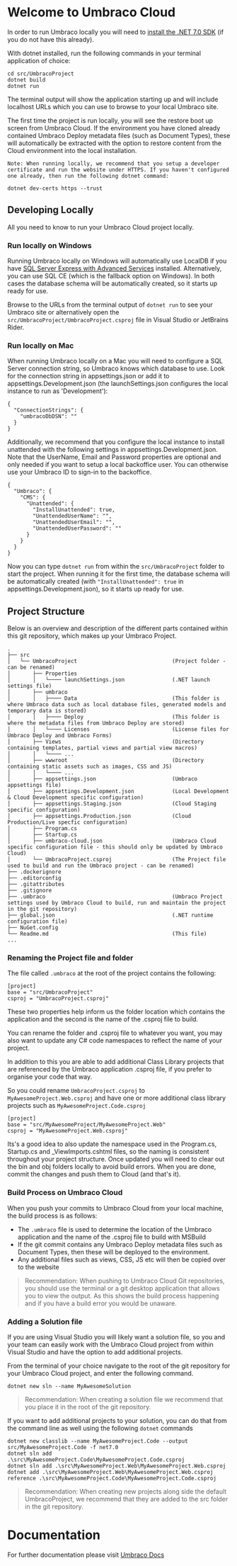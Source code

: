 # Welcome to Umbraco Cloud

In order to run Umbraco locally you will need to [install the .NET 7.0 SDK](https://dotnet.microsoft.com/download) (if you do not have this already).

With dotnet installed, run the following commands in your terminal application of choice:

```
cd src/UmbracoProject
dotnet build
dotnet run
```


The terminal output will show the application starting up and will include localhost URLs which you can use to browse to your local Umbraco site.

The first time the project is run locally, you will see the restore boot up screen from Umbraco Cloud. If the environment you have cloned already contained Umbraco Deploy metadata files (such as Document Types), these will automatically be extracted with the option to restore content from the Cloud environment into the local installation.

```
Note: When running locally, we recommend that you setup a developer certificate and run the website under HTTPS. If you haven't configured one already, then run the following dotnet command:

dotnet dev-certs https --trust
```


## Developing Locally

All you need to know to run your Umbraco Cloud project locally.


### Run locally on Windows
Running Umbraco locally on Windows will automatically use LocalDB if you have [SQL Server Express with Advanced Services](https://www.microsoft.com/en-us/sql-server/sql-server-downloads) installed. Alternatively, you can use SQL CE (which is the fallback option on Windows). In both cases the database schema will be automatically created, so it starts up ready for use.

Browse to the URLs from the terminal output of `dotnet run` to see your Umbraco site or alternatively open the `src/UmbracoProject/UmbracoProject.csproj` file in Visual Studio or JetBrains Rider.


### Run locally on Mac
When running Umbraco locally on a Mac you will need to configure a SQL Server connection string, so Umbraco knows which database to use. Look for the connection string in appsettings.json or add it to appsettings.Development.json (the launchSettings.json configures the local instance to run as 'Development'):

```
{
  "ConnectionStrings": {
    "umbracoDbDSN": ""
  }
}
```

Additionally, we recommend that you configure the local instance to install unattended with the following settings in appsettings.Development.json. Note that the UserName, Email and Password properties are optional and only needed if you want to setup a local backoffice user. You can otherwise use your Umbraco ID to sign-in to the backoffice.

```
{
  "Umbraco": {
    "CMS": {
      "Unattended": {
        "InstallUnattended": true,
        "UnattendedUserName": "",
        "UnattendedUserEmail": "",
        "UnattendedUserPassword": ""
      }
    }
  }
}
```

Now you can type `dotnet run` from within the `src/UmbracoProject` folder to start the project. When running it for the first time, the database schema will be automatically created (with `"InstallUnattended": true` in appsettings.Development.json), so it starts up ready for use.

## Project Structure

Below is an overview and description of the different parts contained within this git repository, which makes up your Umbraco Project.
```
.
├── src
│   └── UmbracoProject                              (Project folder - can be renamed)
│       ├── Properties                              
│       │   └──── launchSettings.json               (.NET launch settings file)
│       ├── umbraco                                 
│       │   ├──── Data                              (This folder is where Umbraco data such as local database files, generated models and temporary data is stored)
│       │   ├──── Deploy                            (This folder is where the metadata files from Umbraco Deploy are stored)
│       │   └──── Licenses                          (License files for Umbraco Deploy and Umbraco Forms)
│       ├── Views                                   (Directory containing templates, partial views and partial view macros)
│       │   └──── ...
│       ├── wwwroot                                 (Directory containing static assets such as images, CSS and JS)
│       │   └──── ...
│       ├── appsettings.json                        (Umbraco appsettings file)
│       ├── appsettings.Development.json            (Local Development & Cloud Development specific configuration)
│       ├── appsettings.Staging.json                (Cloud Staging specific configuration)
│       ├── appsettings.Production.json             (Cloud Production/Live specfic configuration)
│       ├── Program.cs
│       ├── Startup.cs
│       ├── umbraco-cloud.json                      (Umbraco Cloud specific configuration file - this should only be updated by Umbraco Cloud)
│       └── UmbracoProject.csproj                   (The Project file used to build and run the Umbraco project - can be renamed)
├── .dockerignore                             
├── .editorconfig                           
├── .gitattributes                            
├── .gitignore                            
├── .umbraco                                        (Umbraco Project settings used by Umbraco Cloud to build, run and maintain the project in the git repository)
├── global.json                                     (.NET runtime configuration file)
├── NuGet.config                            
└── Readme.md                                       (This file)
...
```

### Renaming the Project file and folder
The file called `.umbraco` at the root of the project contains the following:

```
[project]
base = "src/UmbracoProject"
csproj = "UmbracoProject.csproj"
```

These two properties help inform us the folder location which contains the application and the second is the name of the .csproj file to build.

You can rename the folder and .csproj file to whatever you want, you may also want to update any C# code namespaces to reflect the name of your project.

In addition to this you are able to add additional Class Library projects that are referenced by the Umbraco application .csproj file, if you prefer to organise your code that way. 

So you could rename `UmbracoProject.csproj` to `MyAwesomeProject.Web.csproj` and have one or more additional class library projects such as `MyAwesomeProject.Code.csproj`

```
[project]
base = "src/MyAwesomeProject/MyAwesomeProject.Web"
csproj = "MyAwesomeProject.Web.csproj"
```

Its's a good idea to also update the namespace used in the Program.cs, Startup.cs and _ViewImports.cshtml files, so the naming is consistent throughout your project structure. Once updated you will need to clear out the bin and obj folders locally to avoid build errors. When you are done, commit the changes and push them to Cloud (and that's it).

### Build Process on Umbraco Cloud
When you push your commits to Umbraco Cloud from your local machine, the build process is as follows:
* The `.umbraco` file is used to determine the location of the Umbraco application and the name of the .csproj file to build with MSBuild
* If the git commit contains any Umbraco Deploy metadata files such as Document Types, then these will be deployed to the environment.
* Any additional files such as views, CSS, JS etc will then be copied over to the website

> Recommendation: When pushing to Umbraco Cloud Git repositories, you should use the terminal or a git desktop application that allows you to view the output. As this shows the build process happening and if you have a build error you would be unaware.

### Adding a Solution file
If you are using Visual Studio you will likely want a solution file, so you and your team can easily work with the Umbraco Cloud project from within Visual Studio and have the option to add additional projects.

From the terminal of your choice navigate to the root of the git repository for your Umbraco Cloud project, and enter the following command.
```
dotnet new sln --name MyAwesomeSolution
```

> Recommendation: When creating a solution file we recommend that you place it in the root of the git repository.

If you want to add additional projects to your solution, you can do that from the command line as well using the following `dotnet` commands
```
dotnet new classlib --name MyAwesomeProject.Code --output src/MyAwesomeProject.Code -f net7.0
dotnet sln add .\src\MyAwesomeProject.Code\MyAwesomeProject.Code.csproj
dotnet sln add .\src\MyAwesomeProject.Web\MyAwesomeProject.Web.csproj
dotnet add .\src\MyAwesomeProject.Web\MyAwesomeProject.Web.csproj reference .\src\MyAwesomeProject.Code\MyAwesomeProject.Code.csproj
```

> Recommendation: When creating new projects along side the default UmbracoProject, we recommend that they are added to the src folder in the git repository.

# Documentation

For further documentation please visit [Umbraco Docs](https://docs.umbraco.com)
